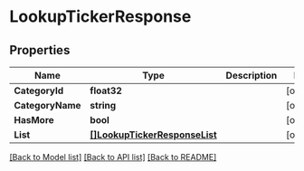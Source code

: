 # LookupTickerResponse

## Properties

Name | Type | Description | Notes
------------ | ------------- | ------------- | -------------
**CategoryId** | **float32** |  | [optional] 
**CategoryName** | **string** |  | [optional] 
**HasMore** | **bool** |  | [optional] 
**List** | [**[]LookupTickerResponseList**](LookupTickerResponse_list.md) |  | [optional] 

[[Back to Model list]](../README.md#documentation-for-models) [[Back to API list]](../README.md#documentation-for-api-endpoints) [[Back to README]](../README.md)


